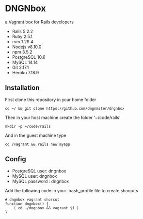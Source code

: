 # DNGNbox
a Vagrant box for Rails developers
- Rails 5.2.2
- Ruby 2.5.1
- rvm 1.29.4
- Nodejs v8.10.0
- npm 3.5.2
- PostgreSQL 10.6
- MySQL 14.14
- Git 2.17.1
- Heroku 7.18.9

## Installation
First clone this repository in your home folder
~~~~
cd ~/ && git clone https://github.com/dngnmster/dngnbox
~~~~
Then in your host machine create the folder '~/code/rails' 
~~~~
mkdir -p ~/code/rails
~~~~
And in the guest machine type 
~~~~
cd /vagrant && rails new myapp
~~~~

## Config
- PostgreSQL user: dngnbox
- MySQL user: dngnbox
- MySQL password : dngnbox

Add the following code in your .bash_profile file to create shorcuts
~~~~
# dngnbox vagrant shorcut
function dngnbox() {
    ( cd ~/dngnbox && vagrant $1 )
}
~~~~
